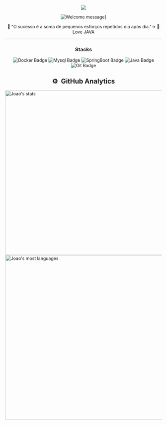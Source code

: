 <p align="center"> 
 
  <img src="https://profile-counter.glitch.me/%7Bjvrl18%7D/count.svg" />
</p>
	
<div align="center">
	
<div align="center" width="fit-content">
	
![Welcome message](https://readme-typing-svg.herokuapp.com?color=e6dc2e&lines=Hi,+i'm+João+Machado+developer+Java.)]	


🎯 "O sucesso é a soma de pequenos esforços repetidos dia após dia."->
🤍 Love JAVA 
</h5>

<p align="center"> 
  
</p>

	
</div>

---


  
### Stacks


![Docker Badge](https://img.shields.io/badge/-Docker-24c6fc?style=for-the-badge&logo=Docker&logoColor=blue)
![Mysql Badge](https://img.shields.io/badge/-Mysql-fcc624?style=for-the-badge&logo=MySql&logoColor=323330)
![SpringBoot Badge](https://img.shields.io/badge/-SpringBoot-03d19d?style=for-the-badge&logo=SpringBoot5&logoColor=green)
![Java Badge](https://img.shields.io/badge/-Java-1572B6?style=for-the-badge&logo=Java3&logoColor=white)
![Git Badge](https://img.shields.io/badge/-Git-F05032?style=for-the-badge&logo=git&logoColor=black)

## ⚙️ &nbsp;GitHub Analytics

<p align="left">
<img width="530em" src="https://github-readme-stats.vercel.app/api/top-langs/?username=joaopedromach&layout=compact&theme=vision-friendly-dark" alt="Joao's stats"/>
<img width="530em" src="https://github-readme-stats.vercel.app/api/top-langs/?username=joaopedromach&layout=compact&theme=vision-friendly-dark" alt="Joao's most languages"/>
</p>

